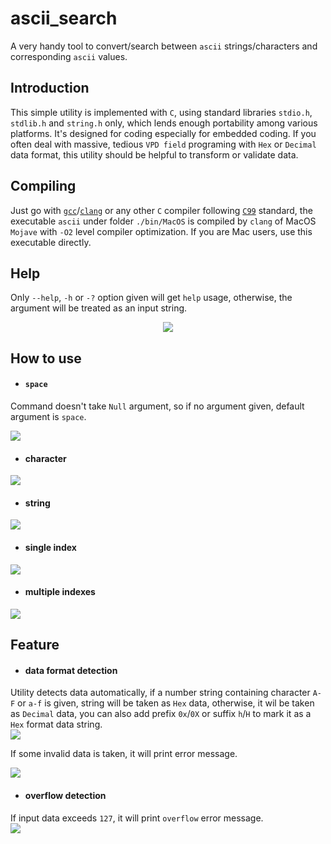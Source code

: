 # ascii_search
  A very handy tool to convert/search between `ascii` strings/characters and corresponding `ascii` values.

## Introduction  

  This simple utility is implemented with `C`, using standard libraries `stdio.h`, `stdlib.h` and `string.h` only, which lends enough portability among various platforms. It's designed for coding especially for embedded coding. If you often deal with massive, tedious `VPD field` programing with `Hex` or `Decimal` data format, this utility should be helpful to transform or validate data.

## Compiling  

  Just go with [`gcc`](https://gcc.gnu.org/)/[`clang`](https://clang.llvm.org/) or any other `C` compiler following [`C99`](https://en.wikipedia.org/wiki/C99) standard, the executable `ascii` under folder `./bin/MacOS` is compiled by `clang` of MacOS `Mojave` with `-O2` level compiler optimization. If you are Mac users, use this executable directly.   
  
## Help  

  Only `--help`, `-h` or `-?` option given will get `help` usage, otherwise, the argument will be treated as an input string.  
<p align="center">
<img src="https://github.com/mingsxs/ascii_search/blob/master/screenshot/help.png" />
</p>

## How to use 
- #### `space`  
Command doesn't take `Null` argument, so if no argument given, default argument is `space`.  
   
<img src="https://github.com/mingsxs/ascii_search/blob/master/screenshot/help-space.gif" />

- #### character
<img src="https://github.com/mingsxs/ascii_search/blob/master/screenshot/help-single-char.gif" />

- #### string   
<img src="https://github.com/mingsxs/ascii_search/blob/master/screenshot/help-string.gif" />  

- #### single index   
<img src="https://github.com/mingsxs/ascii_search/blob/master/screenshot/help-single-index.gif" />

- #### multiple indexes  
<img src="https://github.com/mingsxs/ascii_search/blob/master/screenshot/help-indexes.gif" />  
  
## Feature  
- #### data format detection 
Utility detects data automatically, if a number string containing character `A-F` or `a-f` is given, string will be taken as `Hex` data, otherwise, it wil be taken as `Decimal` data, you can also add prefix `0x`/`0X` or suffix `h`/`H` to mark it as a `Hex` format data string.   
<img src="https://github.com/mingsxs/ascii_search/blob/master/screenshot/format-detect.gif" />   
    
If some invalid data is taken, it will print error message.   
   
<img src="https://github.com/mingsxs/ascii_search/blob/master/screenshot/wrong-format-detect.gif" /> 
   
- #### overflow detection  
If input data exceeds `127`, it will print `overflow` error message.   
<img src="https://github.com/mingsxs/ascii_search/blob/master/screenshot/overflow-detect.gif" />   
